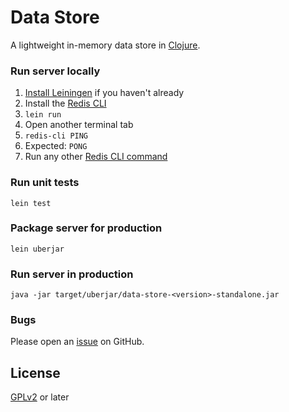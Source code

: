 # Data Store

A lightweight in-memory data store in [Clojure](https://clojure.org/).

### Run server locally

1. [Install Leiningen](https://leiningen.org/) if you haven't already
1. Install the [Redis CLI](https://redis.io/docs/ui/cli/)
1. `lein run`
1. Open another terminal tab
1. `redis-cli PING`
1. Expected: `PONG`
1. Run any other [Redis CLI command](https://redis.io/docs/ui/cli/)

### Run unit tests

`lein test`

### Package server for production

`lein uberjar`

### Run server in production

`java -jar target/uberjar/data-store-<version>-standalone.jar`

### Bugs

Please open an [issue](https://github.com/kienstra/data-store/issues) on GitHub.

## License

[GPLv2](LICENSE) or later
